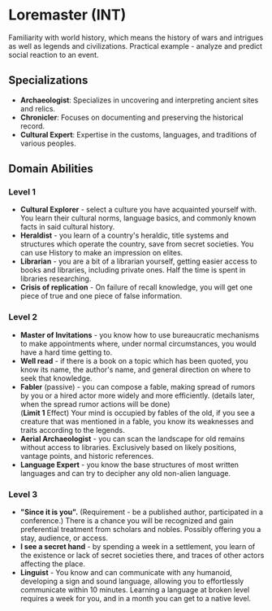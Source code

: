 # Loremaster (INT)

Familiarity with world history, which means the history of wars and intrigues as well as legends and civilizations. Practical example - analyze and predict social reaction to an event.

## Specializations

- **Archaeologist**: Specializes in uncovering and interpreting ancient sites and relics.
- **Chronicler**: Focuses on documenting and preserving the historical record.
- **Cultural Expert**: Expertise in the customs, languages, and traditions of various peoples.

## Domain Abilities

### Level 1

- **Cultural Explorer** - select a culture you have acquainted yourself with. You learn their cultural norms, language basics, and commonly known facts in said cultural history.
- **Heraldist** - you learn of a country's heraldic, title systems and structures which operate the country, save from secret societies. You can use History to make an impression on elites.
- **Librarian** - you are a bit of a librarian yourself, getting easier access to books and libraries, including private ones. Half the time is spent in libraries researching.
- **Crisis of replication** - On failure of recall knowledge, you will get one piece of true and one piece of false information.

### Level 2

- **Master of Invitations** - you know how to use bureaucratic mechanisms to make appointments where, under normal circumstances, you would have a hard time getting to.
- **Well read** - if there is a book on a topic which has been quoted, you know its name, the author's name, and general direction on where to seek that knowledge.
- **Fabler** (passive) - you can compose a fable, making spread of rumors by you or a hired actor more widely and more efficiently. (details later, when the spread rumor actions will be done)  
(**Limit 1** Effect) Your mind is occupied by fables of the old, if you see a creature that was mentioned in a fable, you know its weaknesses and traits according to the legends.
- **Aerial Archaeologist** - you can scan the landscape for old remains without access to libraries. Exclusively based on likely positions, vantage points, and historic references.
- **Language Expert** - you know the base structures of most written languages and can try to decipher any old non-alien language.

### Level 3

- **"Since it is you".** (Requirement - be a published author, participated in a conference.) There is a chance you will be recognized and gain preferential treatment from scholars and nobles. Possibly offering you a stay, audience, or access.
- **I see a secret hand** - by spending a week in a settlement, you learn of the existence or lack of secret societies there, and traces of other actors affecting the place.
- **Linguist** - You know and can communicate with any humanoid, developing a sign and sound language, allowing you to effortlessly communicate within 10 minutes. Learning a language at broken level requires a week for you, and in a month you can get to a native level.